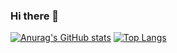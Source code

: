 ### Hi there 👋

[![Anurag's GitHub stats](https://github-readme-stats.vercel.app/api?username=DiogoicdSantos)](https://github.com/anuraghazra/github-readme-stats)
[![Top Langs](https://github-readme-stats.vercel.app/api/top-langs/?username=DiogoicdSantos&layout=compact)](https://github.com/anuraghazra/github-readme-stats)


